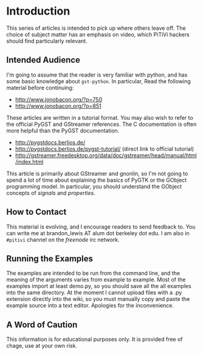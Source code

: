 # Introduction

This series of articles is intended to pick up where others leave off.
The choice of subject matter has an emphasis on video, which PiTiVi
hackers should find particularly relevant.

## Intended Audience

I'm going to assume that the reader is very familiar with python, and
has some basic knowledge about `gst-python`. In particular, Read the
following material before continuing:

-   <http://www.jonobacon.org/?p=750>
-   <http://www.jonobacon.org/?p=851>

These articles are written in a tutorial format. You may also wish to
refer to the official PyGST and GStreamer references. The C
documentation is often more helpful than the PyGST documentation.

-   <http://pygstdocs.berlios.de/>
-   <http://pygstdocs.berlios.de/pygst-tutorial/> (direct link to
    official tutorial)
-   <http://gstreamer.freedesktop.org/data/doc/gstreamer/head/manual/html/index.html>

This article is primarily about GStreamer and gnonlin, so I'm not going
to spend a lot of time about explaining the basics of PyGTK or the
GObject programming model. In particular, you should understand the
GObject concepts of *signals* and *properties*.

## How to Contact

This material is evolving, and I encourage readers to send feedback to.
You can write me at brandon\_lewis AT alum dot berkeley dot edu. I am
also in `#pitivi` channel on the <em>freenode</em> irc network.

## Running the Examples

The examples are intended to be run from the command line, and the
meaning of the arguments varies from example to example. Most of the
examples import at least demo.py, so you should save all the all
examples into the same directory. At the moment I cannot upload files
with a .py extension directly into the wiki, so you must manually copy
and paste the example source into a text editor. Apologies for the
inconvenience.

## A Word of Caution

This information is for educational purposes only. It is provided free
of chage, use at your own risk.
